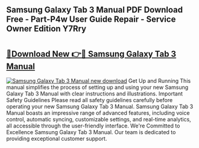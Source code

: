 ## Samsung Galaxy Tab 3 Manual PDF Download Free - Part-P4w User Guide Repair - Service Owner Edition Y7Rry

# <h2><a href="http://cf16838.oget.top/?id=Samsung+Galaxy+Tab+3+Manual">🔗Download New 👉🔴 Samsung Galaxy Tab 3 Manual</a></h2>

[![Samsung Galaxy Tab 3 Manual new download](https://i.imgur.com/5g1atiW.png)](http://cf16838.oget.top/?id=Samsung+Galaxy+Tab+3+Manual)
Get Up and Running This manual simplifies the process of setting up and using your new Samsung Galaxy Tab 3 Manual with clear instructions and illustrations. Important Safety Guidelines Please read all safety guidelines carefully before operating your new Samsung Galaxy Tab 3 Manual. Samsung Galaxy Tab 3 Manual boasts an impressive range of advanced features, including voice control, automatic syncing, customizable settings, and real-time analytics, all accessible through the user-friendly interface. We're Committed to Excellence Samsung Galaxy Tab 3 Manual. Our team is dedicated to providing exceptional customer support.
